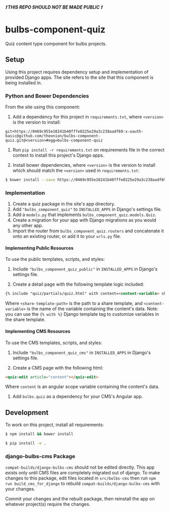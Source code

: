 <strong><i>:exclamation: THIS REPO SHOULD NOT BE MADE PUBLIC :exclamation:</i></strong>

# bulbs-component-quiz
Quiz content type component for bulbs projects.

## Setup
Using this project requires dependency setup and implementation of provided
Django apps. The site refers to the site that this component is being installed in.

### Python and Bower Dependencies
From the site using this component:

1. Add a dependency for this project in ```requirements.txt```, where ```<version>```
is the version to install:
  ```
  git+https://0469c955e10241b40fffe0225e29a3c238aadf69:x-oauth-basic@github.com/theonion/bulbs-component-quiz.git@<version>#egg=bulbs-component-quiz
  ```

1. Run ```pip install -r requirements.txt``` on requirements file in the correct
context to install this project's Django apps.

1. Install bower dependencies, where ```<version>``` is the version to
install which should match the ```<version>``` used in ```requirements.txt```:
  ```bash
  $ bower install --save https://0469c955e10241b40fffe0225e29a3c238aadf69:x-oauth-basic@github.com/theonion/bulbs-component-quiz.git\#\<version>
  ```


### Implementation
1. Create a quiz package in the site's app directory.
1. Add ```"bulbs_component_quiz"``` to ```INSTALLED_APPS``` in Django's settings file.
1. Add a ```models.py``` that implements ```bulbs_component_quiz.models.Quiz```.
1. Create a migration for your app with Django migrations as you would any other app.
1. Import the router from `bulbs_component_quiz.routers` and concatenate it onto an existing router, or add it to your `urls.py` file.

#### Implementing Public Resources
To use the public templates, scripts, and styles:

1. Include ```"bulbs_component_quiz_public"``` in ```INSTALLED_APPS``` in
Django's settings file.

1. Create a detail page with the following template logic included:
  ```html
  {% include "quiz/partials/quiz.html" with content=<content-variable> share_partial_template="<share-template-path>" %}
  ```
  Where ```<share-template-path>``` is the path to a share template, and
  ```<content-variable>``` is the name of the variable containing the content's data.
  Note: you can use the ```{% with %}``` Django template tag to customize variables in
  the share template.

#### Implementing CMS Resources
To use the CMS templates, scripts, and styles:

1. Include ```"bulbs_component_quiz_cms"``` in ```INSTALLED_APPS``` in
Django's settings file.

1. Create a CMS page with the following html:
  ```html
  <quiz-edit article="content"></quiz-edit>
  ```
  Where ```content``` is an angular scope variable containing the content's data.

1. Add ```bulbs.quiz``` as a dependency for your CMS's Angular app.

## Development
To work on this project, install all requirements:
```bash
$ npm install && bower install
```

```bash
$ pip install -e .
```

### django-bulbs-cms Package
```compat-builds/django-bulbs-cms``` should not be edited directly. This app exists only until
CMS files are completely migrated out of django. To make changes to this package,
edit files located in ```src/bulbs-cms``` then run ```npm run build_cms_for_django```
to rebuild ```compat-builds/django-bulbs-cms``` with your changes.

Commit your changes and the rebuilt package, then reinstall the app on whatever
project(s) require the changes.
